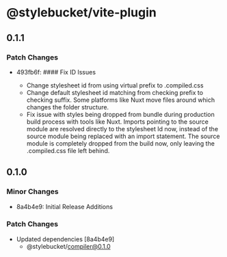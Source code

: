 # @stylebucket/vite-plugin

## 0.1.1

### Patch Changes

- 493fb6f: #### Fix ID Issues

  - Change stylesheet id from using virtual prefix to .compiled.css
  - Change default stylesheet id matching from checking prefix to checking suffix. Some platforms like Nuxt move files around which changes the folder structure.
  - Fix issue with styles being dropped from bundle during production build process with tools like Nuxt. Imports pointing to the source module are resolved directly to the stylesheet Id now, instead of the source module being replaced with an import statement. The source module is completely dropped from the build now, only leaving the .compiled.css file left behind.

## 0.1.0

### Minor Changes

- 8a4b4e9: Initial Release Additions

### Patch Changes

- Updated dependencies [8a4b4e9]
  - @stylebucket/compiler@0.1.0
